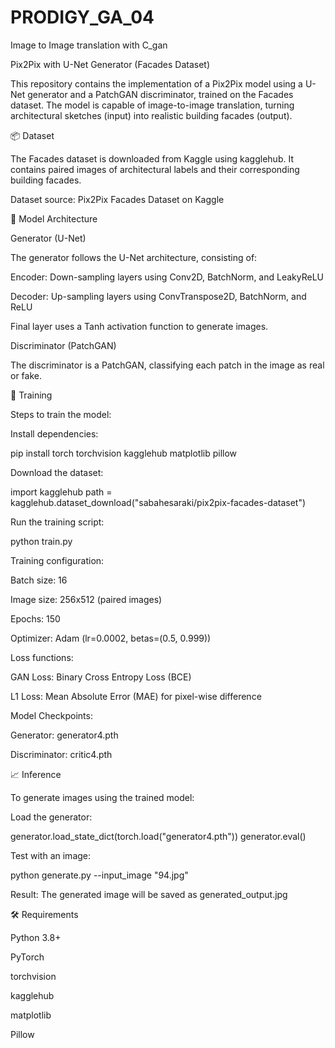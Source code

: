 # PRODIGY_GA_04
Image to Image translation with C_gan

Pix2Pix with U-Net Generator (Facades Dataset)

This repository contains the implementation of a Pix2Pix model using a U-Net generator and a PatchGAN discriminator, trained on the Facades dataset. The model is capable of image-to-image translation, turning architectural sketches (input) into realistic building facades (output).

📦 Dataset

The Facades dataset is downloaded from Kaggle using kagglehub. It contains paired images of architectural labels and their corresponding building facades.

Dataset source: Pix2Pix Facades Dataset on Kaggle

🚀 Model Architecture

Generator (U-Net)

The generator follows the U-Net architecture, consisting of:

Encoder: Down-sampling layers using Conv2D, BatchNorm, and LeakyReLU

Decoder: Up-sampling layers using ConvTranspose2D, BatchNorm, and ReLU

Final layer uses a Tanh activation function to generate images.

Discriminator (PatchGAN)

The discriminator is a PatchGAN, classifying each patch in the image as real or fake.

🔧 Training

Steps to train the model:

Install dependencies:

pip install torch torchvision kagglehub matplotlib pillow

Download the dataset:

import kagglehub
path = kagglehub.dataset_download("sabahesaraki/pix2pix-facades-dataset")

Run the training script:

python train.py

Training configuration:

Batch size: 16

Image size: 256x512 (paired images)

Epochs: 150

Optimizer: Adam (lr=0.0002, betas=(0.5, 0.999))

Loss functions:

GAN Loss: Binary Cross Entropy Loss (BCE)

L1 Loss: Mean Absolute Error (MAE) for pixel-wise difference

Model Checkpoints:

Generator: generator4.pth

Discriminator: critic4.pth

📈 Inference

To generate images using the trained model:

Load the generator:

generator.load_state_dict(torch.load("generator4.pth"))
generator.eval()

Test with an image:

python generate.py --input_image "94.jpg"

Result: The generated image will be saved as generated_output.jpg


🛠️ Requirements

Python 3.8+

PyTorch

torchvision

kagglehub

matplotlib

Pillow

